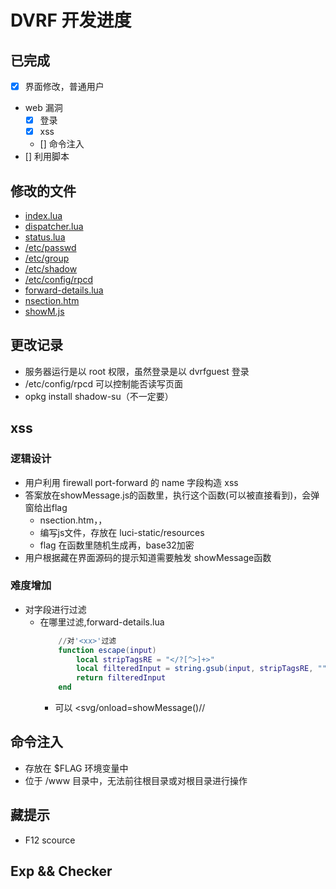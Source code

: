 # DVRF 开发进度

## 已完成
* [x] 界面修改，普通用户
* web 漏洞
  * [x] 登录
  * [x] xss
  * [] 命令注入
* [] 利用脚本
## 修改的文件
* [index.lua](https://github.com/worrycuc/DVRF/blob/develop/files/usr/lib/lua/luci/controller/admin/index.lua)
* [dispatcher.lua](https://github.com/worrycuc/DVRF/blob/develop/files/usr/lib/lua/luci/dispatcher.lua)
* [status.lua](https://github.com/worrycuc/DVRF/blob/develop/files/usr/lib/lua/luci/controller/admin/status.lua)
* [/etc/passwd]()
* [/etc/group]()
* [/etc/shadow]()
* [/etc/config/rpcd](https://github.com/worrycuc/DVRF/blob/develop/files/etc/config/rpcd)
* [forward-details.lua](https://github.com/worrycuc/DVRF/blob/develop/files/usr/lib/lua/luci/model/cbi/firewall/forward-details.lua)
* [nsection.htm](https://github.com/worrycuc/DVRF/blob/develop/files/usr/lib/lua/luci/view/cbi/nsection.htm)
* [showM.js](https://github.com/worrycuc/DVRF/blob/develop/files/www/luci-static/resource/showMessage.js)
## 更改记录
* 服务器运行是以 root 权限，虽然登录是以 dvrfguest 登录
* /etc/config/rpcd 可以控制能否读写页面
* opkg install shadow-su（不一定要）

## xss
### 逻辑设计
* 用户利用 firewall port-forward 的 name 字段构造 xss
* 答案放在showMessage.js的函数里，执行这个函数(可以被直接看到)，会弹窗给出flag
  * nsection.htm，，<script src="/luci-static/resources/showM.js"></script>
  * 编写js文件，存放在 luci-static/resources
  * flag 在函数里随机生成再，base32加密
* 用户根据藏在界面源码的提示知道需要触发 showMessage函数
### 难度增加
* 对字段进行过滤
  * 在哪里过滤,forward-details.lua
    ```lua
        //对'<xx>'过滤
        function escape(input)
            local stripTagsRE = "</?[^>]+>"
            local filteredInput = string.gsub(input, stripTagsRE, "")
            return filteredInput    
        end
    ```
    * 可以 <svg/onload=showMessage()//
## 命令注入
* 存放在 $FLAG 环境变量中
* 位于 /www 目录中，无法前往根目录或对根目录进行操作
## 藏提示
* F12 scource
## Exp && Checker